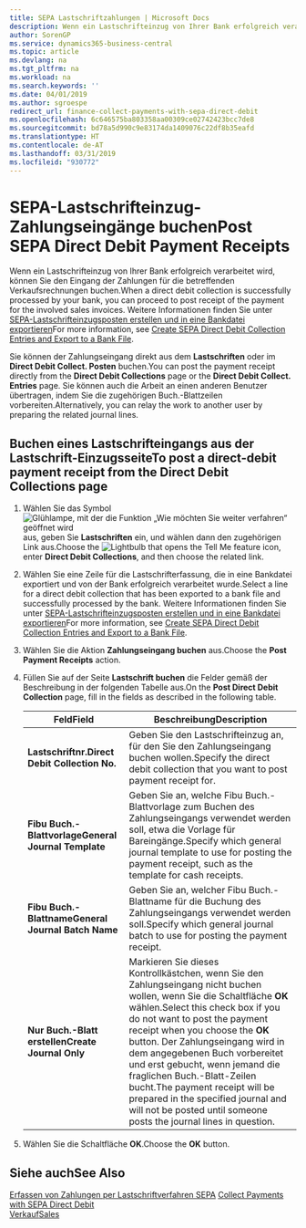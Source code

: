 ```yaml
---
title: SEPA Lastschriftzahlungen | Microsoft Docs
description: Wenn ein Lastschrifteinzug von Ihrer Bank erfolgreich verarbeitet wird, können Sie den Eingang der Zahlungen für die betreffenden Verkaufsrechnungen buchen.
author: SorenGP
ms.service: dynamics365-business-central
ms.topic: article
ms.devlang: na
ms.tgt_pltfrm: na
ms.workload: na
ms.search.keywords: ''
ms.date: 04/01/2019
ms.author: sgroespe
redirect_url: finance-collect-payments-with-sepa-direct-debit
ms.openlocfilehash: 6c646575ba803358aa00309ce02742423bcc7de8
ms.sourcegitcommit: bd78a5d990c9e83174da1409076c22df8b35eafd
ms.translationtype: HT
ms.contentlocale: de-AT
ms.lasthandoff: 03/31/2019
ms.locfileid: "930772"
---
```

# <a name="post-sepa-direct-debit-payment-receipts"></a><span data-ttu-id="ed9b5-103">SEPA-Lastschrifteinzug-Zahlungseingänge buchen</span><span class="sxs-lookup"><span data-stu-id="ed9b5-103">Post SEPA Direct Debit Payment Receipts</span></span>
<span data-ttu-id="ed9b5-104">Wenn ein Lastschrifteinzug von Ihrer Bank erfolgreich verarbeitet wird, können Sie den Eingang der Zahlungen für die betreffenden Verkaufsrechnungen buchen.</span><span class="sxs-lookup"><span data-stu-id="ed9b5-104">When a direct debit collection is successfully processed by your bank, you can proceed to post receipt of the payment for the involved sales invoices.</span></span> <span data-ttu-id="ed9b5-105">Weitere Informationen finden Sie unter [SEPA-Lastschrifteinzugsposten erstellen und in eine Bankdatei exportieren](finance-how-create-sepa-direct-debit-collection-entries-export-bank-file.md)</span><span class="sxs-lookup"><span data-stu-id="ed9b5-105">For more information, see [Create SEPA Direct Debit Collection Entries and Export to a Bank File](finance-how-create-sepa-direct-debit-collection-entries-export-bank-file.md).</span></span>  

<span data-ttu-id="ed9b5-106">Sie können der Zahlungseingang direkt aus dem **Lastschriften** oder im **Direct Debit Collect. Posten** buchen.</span><span class="sxs-lookup"><span data-stu-id="ed9b5-106">You can post the payment receipt directly from the **Direct Debit Collections** page or the **Direct Debit Collect. Entries** page.</span></span> <span data-ttu-id="ed9b5-107">Sie können auch die Arbeit an einen anderen Benutzer übertragen, indem Sie die zugehörigen Buch.-Blattzeilen vorbereiten.</span><span class="sxs-lookup"><span data-stu-id="ed9b5-107">Alternatively, you can relay the work to another user by preparing the related journal lines.</span></span>  

## <a name="to-post-a-direct-debit-payment-receipt-from-the-direct-debit-collections-page"></a><span data-ttu-id="ed9b5-108">Buchen eines Lastschrifteingangs aus der Lastschrift-Einzugsseite</span><span class="sxs-lookup"><span data-stu-id="ed9b5-108">To post a direct-debit payment receipt from the Direct Debit Collections page</span></span>  
1. <span data-ttu-id="ed9b5-109">Wählen Sie das Symbol ![Glühlampe, mit der die Funktion „Wie möchten Sie weiter verfahren“ geöffnet wird](media/ui-search/search_small.png "Wie möchten Sie weiter verfahren?") aus, geben Sie **Lastschriften** ein, und wählen dann den zugehörigen Link aus.</span><span class="sxs-lookup"><span data-stu-id="ed9b5-109">Choose the ![Lightbulb that opens the Tell Me feature](media/ui-search/search_small.png "Tell me what you want to do") icon, enter **Direct Debit Collections**, and then choose the related link.</span></span>  
2. <span data-ttu-id="ed9b5-110">Wählen Sie eine Zeile für die Lastschrifterfassung, die in eine Bankdatei exportiert und von der Bank erfolgreich verarbeitet wurde.</span><span class="sxs-lookup"><span data-stu-id="ed9b5-110">Select a line for a direct debit collection that has been exported to a bank file and successfully processed by the bank.</span></span> <span data-ttu-id="ed9b5-111">Weitere Informationen finden Sie unter [SEPA-Lastschrifteinzugsposten erstellen und in eine Bankdatei exportieren](finance-how-create-sepa-direct-debit-collection-entries-export-bank-file.md)</span><span class="sxs-lookup"><span data-stu-id="ed9b5-111">For more information, see [Create SEPA Direct Debit Collection Entries and Export to a Bank File](finance-how-create-sepa-direct-debit-collection-entries-export-bank-file.md).</span></span>  
3. <span data-ttu-id="ed9b5-112">Wählen Sie die Aktion **Zahlungseingang buchen** aus.</span><span class="sxs-lookup"><span data-stu-id="ed9b5-112">Choose the **Post Payment Receipts** action.</span></span>  
4. <span data-ttu-id="ed9b5-113">Füllen Sie auf der Seite **Lastschrift buchen** die Felder gemäß der Beschreibung in der folgenden Tabelle aus.</span><span class="sxs-lookup"><span data-stu-id="ed9b5-113">On the **Post Direct Debit Collection** page, fill in the fields as described in the following table.</span></span>  

    |<span data-ttu-id="ed9b5-114">Feld</span><span class="sxs-lookup"><span data-stu-id="ed9b5-114">Field</span></span>|<span data-ttu-id="ed9b5-115">Beschreibung</span><span class="sxs-lookup"><span data-stu-id="ed9b5-115">Description</span></span>|  
    |---------------------------------|---------------------------------------|  
    |<span data-ttu-id="ed9b5-116">**Lastschriftnr.**</span><span class="sxs-lookup"><span data-stu-id="ed9b5-116">**Direct Debit Collection No.**</span></span>|<span data-ttu-id="ed9b5-117">Geben Sie den Lastschrifteinzug an, für den Sie den Zahlungseingang buchen wollen.</span><span class="sxs-lookup"><span data-stu-id="ed9b5-117">Specify the direct debit collection that you want to post payment receipt for.</span></span>|  
    |<span data-ttu-id="ed9b5-118">**Fibu Buch.-Blattvorlage**</span><span class="sxs-lookup"><span data-stu-id="ed9b5-118">**General Journal Template**</span></span>|<span data-ttu-id="ed9b5-119">Geben Sie an, welche Fibu Buch.-Blattvorlage zum Buchen des Zahlungseingangs verwendet werden soll, etwa die Vorlage für Bareingänge.</span><span class="sxs-lookup"><span data-stu-id="ed9b5-119">Specify which general journal template to use for posting the payment receipt, such as the template for cash receipts.</span></span>|  
    |<span data-ttu-id="ed9b5-120">**Fibu Buch.-Blattname**</span><span class="sxs-lookup"><span data-stu-id="ed9b5-120">**General Journal Batch Name**</span></span>|<span data-ttu-id="ed9b5-121">Geben Sie an, welcher Fibu Buch.-Blattname für die Buchung des Zahlungseingangs verwendet werden soll.</span><span class="sxs-lookup"><span data-stu-id="ed9b5-121">Specify which general journal batch to use for posting the payment receipt.</span></span>|  
    |<span data-ttu-id="ed9b5-122">**Nur Buch.-Blatt erstellen**</span><span class="sxs-lookup"><span data-stu-id="ed9b5-122">**Create Journal Only**</span></span>|<span data-ttu-id="ed9b5-123">Markieren Sie dieses Kontrollkästchen, wenn Sie den Zahlungseingang nicht buchen wollen, wenn Sie die Schaltfläche **OK** wählen.</span><span class="sxs-lookup"><span data-stu-id="ed9b5-123">Select this check box if you do not want to post the payment receipt when you choose the **OK** button.</span></span> <span data-ttu-id="ed9b5-124">Der Zahlungseingang wird in dem angegebenen Buch vorbereitet und erst gebucht, wenn jemand die fraglichen Buch.-Blatt-Zeilen bucht.</span><span class="sxs-lookup"><span data-stu-id="ed9b5-124">The payment receipt will be prepared in the specified journal and will not be posted until someone posts the journal lines in question.</span></span>|  

5. <span data-ttu-id="ed9b5-125">Wählen Sie die Schaltfläche **OK**.</span><span class="sxs-lookup"><span data-stu-id="ed9b5-125">Choose the **OK** button.</span></span>  

## <a name="see-also"></a><span data-ttu-id="ed9b5-126">Siehe auch</span><span class="sxs-lookup"><span data-stu-id="ed9b5-126">See Also</span></span>  
 <span data-ttu-id="ed9b5-127">[Erfassen von Zahlungen per Lastschriftverfahren SEPA](finance-collect-payments-with-sepa-direct-debit.md) </span><span class="sxs-lookup"><span data-stu-id="ed9b5-127">[Collect Payments with SEPA Direct Debit](finance-collect-payments-with-sepa-direct-debit.md) </span></span>  
 [<span data-ttu-id="ed9b5-128">Verkauf</span><span class="sxs-lookup"><span data-stu-id="ed9b5-128">Sales</span></span>](sales-manage-sales.md)
